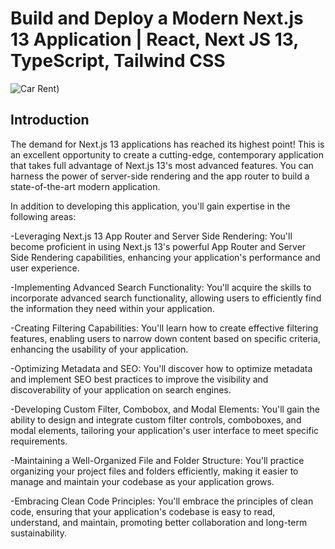 # Build and Deploy a Modern Next.js 13 Application | React, Next JS 13, TypeScript, Tailwind CSS
![Car Rent]([https://drive.google.com/file/d/17UXYA77hduC83w0uENzNszVRoYM8DGp1/view?usp=drive_link))

## Introduction
The demand for Next.js 13 applications has reached its highest point! This is an excellent opportunity to create a cutting-edge, contemporary application that takes full advantage of Next.js 13's most advanced features. You can harness the power of server-side rendering and the app router to build a state-of-the-art modern application.
 
In addition to developing this application, you'll gain expertise in the following areas:

-Leveraging Next.js 13 App Router and Server Side Rendering: You'll become proficient in using Next.js 13's powerful App Router and Server Side Rendering capabilities, enhancing your application's performance and user experience.

-Implementing Advanced Search Functionality: You'll acquire the skills to incorporate advanced search functionality, allowing users to efficiently find the information they need within your application.

-Creating Filtering Capabilities: You'll learn how to create effective filtering features, enabling users to narrow down content based on specific criteria, enhancing the usability of your application.

-Optimizing Metadata and SEO: You'll discover how to optimize metadata and implement SEO best practices to improve the visibility and discoverability of your application on search engines.

-Developing Custom Filter, Combobox, and Modal Elements: You'll gain the ability to design and integrate custom filter controls, comboboxes, and modal elements, tailoring your application's user interface to meet specific requirements.

-Maintaining a Well-Organized File and Folder Structure: You'll practice organizing your project files and folders efficiently, making it easier to manage and maintain your codebase as your application grows.

-Embracing Clean Code Principles: You'll embrace the principles of clean code, ensuring that your application's codebase is easy to read, understand, and maintain, promoting better collaboration and long-term sustainability.
